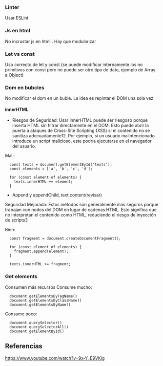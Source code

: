 ### Linter
Usar ESLint
### Js en html
No incrustar js en html <script>...</script>. Hay que modularizar
### Let vs const
Uso correcto de let y const (se puede modificar internamente los no primitivos con const pero no puede ser otro tipo de dato, ejemplo de Array a Object)
### Dom en bubcles
No modificar el dom en un buble. La idea es repintar el DOM una sola vez
#### innerHTML

* Riesgos de Seguridad: Usar innerHTML puede ser riesgoso porque inserta HTML sin filtrar directamente en el DOM. Esto puede abrir la puerta a ataques de Cross-Site Scripting (XSS) si el contenido no se sanitiza adecuadamente12. Por ejemplo, si un usuario malintencionado introduce un script malicioso, este podría ejecutarse en el navegador del usuario.

  
 Mal:

      const texts = document.getElementById('texts');
      const elements = ['a', 'b', 'c', 'd'];
      
      for (const element of elements) {
        texts.innerHTML += element;
      }


* Append y appendChild, text.content(revisar)
  
Seguridad Mejorada: Estos métodos son generalmente más seguros porque trabajan con nodos del DOM en lugar de cadenas HTML. Esto significa que no interpretan el contenido como HTML, reduciendo el riesgo de inyección de scripts3

  Bien:
      
      const fragment = document.createDocumentFragment();
      
      for (const element of elements) {
        fragment.append(element);
      }
      
      texts.innerHTML += fragment;


### Get elements
Consumen más recursos
  Consume mucho:
  
      document.getElementsByTagName()
      document.getElementsByClassName()
      document.getElementsByName()
Consume poco:

      document.querySelector()
      document.querySelectorAll()   
      document.getElementById()


## Referencias
https://www.youtube.com/watch?v=9x-Y_E9VKig
